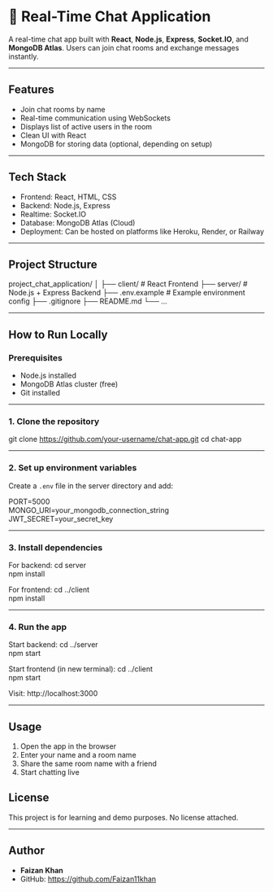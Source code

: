 # 💬 Real-Time Chat Application

A real-time chat app built with **React**, **Node.js**, **Express**, **Socket.IO**, and **MongoDB Atlas**. Users can join chat rooms and exchange messages instantly.

---

## Features

- Join chat rooms by name
- Real-time communication using WebSockets
- Displays list of active users in the room
- Clean UI with React
- MongoDB for storing data (optional, depending on setup)

---

## Tech Stack

- Frontend: React, HTML, CSS
- Backend: Node.js, Express
- Realtime: Socket.IO
- Database: MongoDB Atlas (Cloud)
- Deployment: Can be hosted on platforms like Heroku, Render, or Railway

---

## Project Structure

project_chat_application/
│
├── client/           # React Frontend
├── server/           # Node.js + Express Backend
├── .env.example      # Example environment config
├── .gitignore
├── README.md
└── ...

---

## How to Run Locally

### Prerequisites

- Node.js installed
- MongoDB Atlas cluster (free)
- Git installed

---

### 1. Clone the repository

git clone https://github.com/your-username/chat-app.git
cd chat-app

---

### 2. Set up environment variables

Create a `.env` file in the server directory and add:

PORT=5000  
MONGO_URI=your_mongodb_connection_string  
JWT_SECRET=your_secret_key

---

### 3. Install dependencies

For backend:
cd server  
npm install

For frontend:
cd ../client  
npm install

---

### 4. Run the app

Start backend:
cd ../server  
npm start

Start frontend (in new terminal):
cd ../client  
npm start

Visit: http://localhost:3000

---

## Usage

1. Open the app in the browser
2. Enter your name and a room name
3. Share the same room name with a friend
4. Start chatting live 

##  License

This project is for learning and demo purposes. No license attached.

---

## Author

- **Faizan Khan**  
- GitHub: https://github.com/Faizan11khan

